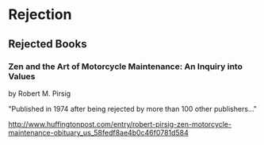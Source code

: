 # Rejection

## Rejected Books

### Zen and the Art of Motorcycle Maintenance: An Inquiry into Values

by Robert M. Pirsig

"Published in 1974 after being rejected by more than 100 other publishers..."

http://www.huffingtonpost.com/entry/robert-pirsig-zen-motorcycle-maintenance-obituary_us_58fedf8ae4b0c46f0781d584

